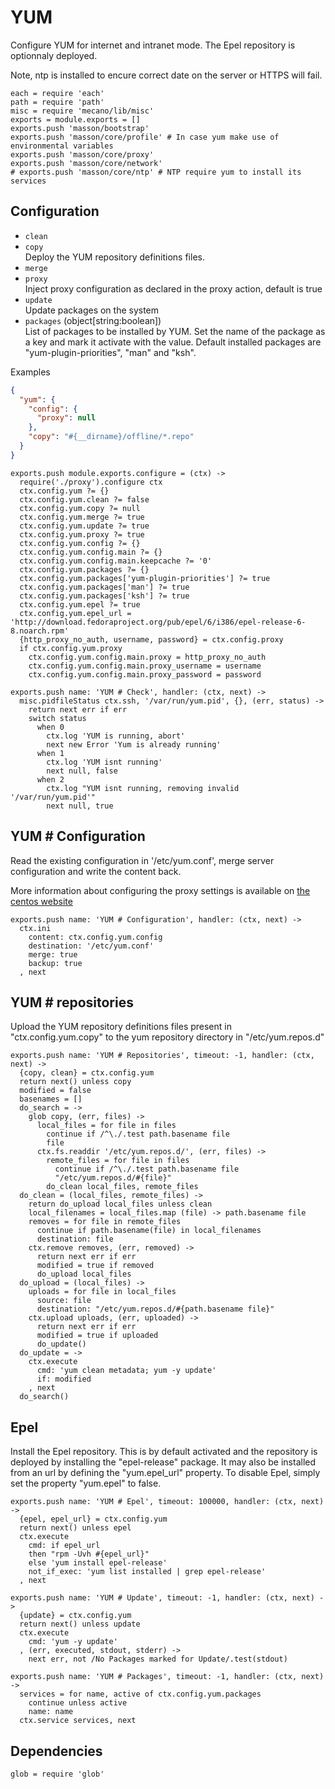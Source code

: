 
# YUM

Configure YUM for internet and intranet mode. The Epel repository is optionnaly
deployed.

Note, ntp is installed to encure correct date on the server or HTTPS will fail.

    each = require 'each'
    path = require 'path'
    misc = require 'mecano/lib/misc'
    exports = module.exports = []
    exports.push 'masson/bootstrap'
    exports.push 'masson/core/profile' # In case yum make use of environmental variables
    exports.push 'masson/core/proxy'
    exports.push 'masson/core/network'
    # exports.push 'masson/core/ntp' # NTP require yum to install its services

## Configuration

*   `clean`   
*   `copy`   
    Deploy the YUM repository definitions files.   
*   `merge`   
*   `proxy`   
    Inject proxy configuration as declared in the proxy 
    action, default is true   
*   `update`   
    Update packages on the system   
*   `packages` (object[string:boolean])   
    List of packages to be installed by YUM. Set the name of the package as a
    key and mark it activate with the value. Default installed packages are
    "yum-plugin-priorities", "man" and "ksh".   

Examples

```json
{
  "yum": {
    "config": {
      "proxy": null
    },
    "copy": "#{__dirname}/offline/*.repo"
  }
}
```

    exports.push module.exports.configure = (ctx) ->
      require('./proxy').configure ctx
      ctx.config.yum ?= {}
      ctx.config.yum.clean ?= false
      ctx.config.yum.copy ?= null
      ctx.config.yum.merge ?= true
      ctx.config.yum.update ?= true
      ctx.config.yum.proxy ?= true
      ctx.config.yum.config ?= {}
      ctx.config.yum.config.main ?= {}
      ctx.config.yum.config.main.keepcache ?= '0'
      ctx.config.yum.packages ?= {}
      ctx.config.yum.packages['yum-plugin-priorities'] ?= true
      ctx.config.yum.packages['man'] ?= true
      ctx.config.yum.packages['ksh'] ?= true
      ctx.config.yum.epel ?= true
      ctx.config.yum.epel_url = 'http://download.fedoraproject.org/pub/epel/6/i386/epel-release-6-8.noarch.rpm'
      {http_proxy_no_auth, username, password} = ctx.config.proxy
      if ctx.config.yum.proxy
        ctx.config.yum.config.main.proxy = http_proxy_no_auth
        ctx.config.yum.config.main.proxy_username = username
        ctx.config.yum.config.main.proxy_password = password

    exports.push name: 'YUM # Check', handler: (ctx, next) ->
      misc.pidfileStatus ctx.ssh, '/var/run/yum.pid', {}, (err, status) ->
        return next err if err
        switch status
          when 0
            ctx.log 'YUM is running, abort'
            next new Error 'Yum is already running'
          when 1
            ctx.log 'YUM isnt running'
            next null, false
          when 2
            ctx.log "YUM isnt running, removing invalid '/var/run/yum.pid'"
            next null, true

## YUM # Configuration

Read the existing configuration in '/etc/yum.conf', 
merge server configuration and write the content back.

More information about configuring the proxy settings 
is available on [the centos website](http://www.centos.org/docs/5/html/yum/sn-yum-proxy-server.html)

    exports.push name: 'YUM # Configuration', handler: (ctx, next) ->
      ctx.ini
        content: ctx.config.yum.config
        destination: '/etc/yum.conf'
        merge: true
        backup: true
      , next

## YUM # repositories

Upload the YUM repository definitions files present in 
"ctx.config.yum.copy" to the yum repository directory 
in "/etc/yum.repos.d"

    exports.push name: 'YUM # Repositories', timeout: -1, handler: (ctx, next) ->
      {copy, clean} = ctx.config.yum
      return next() unless copy
      modified = false
      basenames = []
      do_search = ->
        glob copy, (err, files) ->
          local_files = for file in files
            continue if /^\./.test path.basename file
            file
          ctx.fs.readdir '/etc/yum.repos.d/', (err, files) ->
            remote_files = for file in files
              continue if /^\./.test path.basename file
              "/etc/yum.repos.d/#{file}"
            do_clean local_files, remote_files
      do_clean = (local_files, remote_files) ->
        return do_upload local_files unless clean
        local_filenames = local_files.map (file) -> path.basename file
        removes = for file in remote_files
          continue if path.basename(file) in local_filenames
          destination: file
        ctx.remove removes, (err, removed) ->
          return next err if err
          modified = true if removed
          do_upload local_files
      do_upload = (local_files) ->
        uploads = for file in local_files
          source: file
          destination: "/etc/yum.repos.d/#{path.basename file}"
        ctx.upload uploads, (err, uploaded) ->
          return next err if err
          modified = true if uploaded
          do_update()
      do_update = ->
        ctx.execute
          cmd: 'yum clean metadata; yum -y update'
          if: modified
        , next
      do_search()

## Epel

Install the Epel repository. This is by default activated and the repository is
deployed by installing the "epel-release" package. It may also be installed from
an url by defining the "yum.epel_url" property. To disable Epel, simply set the
property "yum.epel" to false.

    exports.push name: 'YUM # Epel', timeout: 100000, handler: (ctx, next) ->
      {epel, epel_url} = ctx.config.yum
      return next() unless epel
      ctx.execute
        cmd: if epel_url
        then "rpm -Uvh #{epel_url}"
        else 'yum install epel-release' 
        not_if_exec: 'yum list installed | grep epel-release'
      , next

    exports.push name: 'YUM # Update', timeout: -1, handler: (ctx, next) ->
      {update} = ctx.config.yum
      return next() unless update
      ctx.execute
        cmd: 'yum -y update'
      , (err, executed, stdout, stderr) ->
        next err, not /No Packages marked for Update/.test(stdout)

    exports.push name: 'YUM # Packages', timeout: -1, handler: (ctx, next) ->
      services = for name, active of ctx.config.yum.packages
        continue unless active
        name: name
      ctx.service services, next

## Dependencies

    glob = require 'glob'


